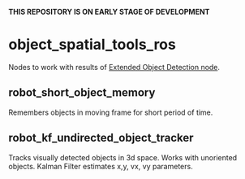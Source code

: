 __THIS REPOSITORY IS ON EARLY STAGE OF DEVELOPMENT__

#  object_spatial_tools_ros
Nodes to work with results of [Extended Object Detection node](https://github.com/Extended-Object-Detection-ROS/extended_object_detection).

## robot_short_object_memory
Remembers objects in moving frame for short period of time. 

## robot_kf_undirected_object_tracker
Tracks visually detected objects in 3d space. Works with unoriented objects. Kalman Filter estimates x,y, vx, vy parameters.  
